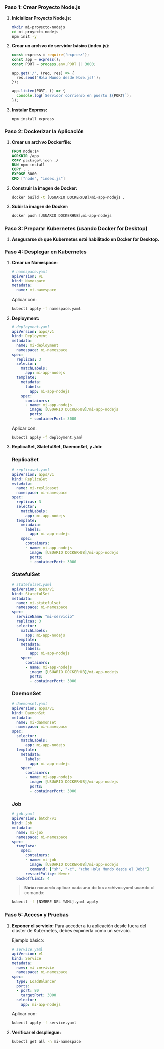 ### Paso 1: Crear Proyecto Node.js

1. **Inicializar Proyecto Node.js:**
   ```bash
   mkdir mi-proyecto-nodejs
   cd mi-proyecto-nodejs
   npm init -y
   ```

2. **Crear un archivo de servidor básico (index.js):**
   ```javascript
   const express = require('express');
   const app = express();
   const PORT = process.env.PORT || 3000;

   app.get('/', (req, res) => {
     res.send('Hola Mundo desde Node.js!');
   });

   app.listen(PORT, () => {
     console.log(`Servidor corriendo en puerto ${PORT}`);
   });
   ```

3. **Instalar Express:**
   ```bash
   npm install express
   ```

### Paso 2: Dockerizar la Aplicación

1. **Crear un archivo Dockerfile:**
   ```Dockerfile
   FROM node:14
   WORKDIR /app
   COPY package*.json ./
   RUN npm install
   COPY . .
   EXPOSE 3000
   CMD ["node", "index.js"]
   ```

2. **Construir la imagen de Docker:**
   ```bash
   docker build -t [USUARIO DOCKERHUB]/mi-app-nodejs .
   ```
3. **Subir la imagen de Docker:**
   ```bash
   docker push [USUARIO DOCKERHUB]/mi-app-nodejs 
   ```

### Paso 3: Preparar Kubernetes (usando Docker for Desktop)

1. **Asegurarse de que Kubernetes esté habilitado en Docker for Desktop.**

### Paso 4: Desplegar en Kubernetes

1. **Crear un Namespace:**
   ```yaml
   # namespace.yaml
   apiVersion: v1
   kind: Namespace
   metadata:
     name: mi-namespace
   ```

   Aplicar con:
   ```bash
   kubectl apply -f namespace.yaml
   ```

2. **Deployment:**
   ```yaml
   # deployment.yaml
   apiVersion: apps/v1
   kind: Deployment
   metadata:
     name: mi-deployment
     namespace: mi-namespace
   spec:
     replicas: 3
     selector:
       matchLabels:
         app: mi-app-nodejs
     template:
       metadata:
         labels:
           app: mi-app-nodejs
       spec:
         containers:
         - name: mi-app-nodejs
           image: [USUARIO DOCKERHUB]/mi-app-nodejs
           ports:
           - containerPort: 3000
   ```

   Aplicar con:
   ```bash
   kubectl apply -f deployment.yaml
   ```

3. **ReplicaSet, StatefulSet, DaemonSet, y Job:**

   ### ReplicaSet

   ```yaml
   # replicaset.yaml
   apiVersion: apps/v1
   kind: ReplicaSet
   metadata:
     name: mi-replicaset
     namespace: mi-namespace
   spec:
     replicas: 3
     selector:
       matchLabels:
         app: mi-app-nodejs
     template:
       metadata:
         labels:
           app: mi-app-nodejs
       spec:
         containers:
         - name: mi-app-nodejs
           image: [USUARIO DOCKERHUB]/mi-app-nodejs
           ports:
           - containerPort: 3000
   ```

   ### StatefulSet

   ```yaml
   # statefulset.yaml
   apiVersion: apps/v1
   kind: StatefulSet
   metadata:
     name: mi-statefulset
     namespace: mi-namespace
   spec:
     serviceName: "mi-servicio"
     replicas: 3
     selector:
       matchLabels:
         app: mi-app-nodejs
     template:
       metadata:
         labels:
           app: mi-app-nodejs
       spec:
         containers:
         - name: mi-app-nodejs
           image: [USUARIO DOCKERHUB]/mi-app-nodejs
           ports:
           - containerPort: 3000
   ```

   ### DaemonSet

   ```yaml
   # daemonset.yaml
   apiVersion: apps/v1
   kind: DaemonSet
   metadata:
     name: mi-daemonset
     namespace: mi-namespace
   spec:
     selector:
       matchLabels:
         app: mi-app-nodejs
     template:
       metadata:
         labels:
           app: mi-app-nodejs
       spec:
         containers:
         - name: mi-app-nodejs
           image: [USUARIO DOCKERHUB]/mi-app-nodejs
           ports:
           - containerPort: 3000
   ```

   ### Job

   ```yaml
   # job.yaml
   apiVersion: batch/v1
   kind: Job
   metadata:
     name: mi-job
     namespace: mi-namespace
   spec:
     template:
       spec:
         containers:
         - name: mi-job
           image: [USUARIO DOCKERHUB]/mi-app-nodejs
           command: ["sh", "-c", "echo Hola Mundo desde el Job!"]
         restartPolicy: Never
     backoffLimit: 4
   ```

   > **Nota:** recuerda aplicar cada uno de los archivos yaml usando el comando:
   ```bash
   kubectl -f [NOMBRE DEL YAML].yaml apply
   ```


### Paso 5: Acceso y Pruebas

1. **Exponer el servicio:**
   Para acceder a tu aplicación desde fuera del clúster de Kubernetes, debes exponerla como un servicio.

   Ejemplo básico:
   ```yaml
   # service.yaml
   apiVersion: v1
   kind: Service
   metadata:
     name: mi-servicio
     namespace: mi-namespace
   spec:
     type: LoadBalancer
     ports:
     - port: 80
       targetPort: 3000
     selector:
       app: mi-app-nodejs
   ```

   Aplicar con:
   ```bash
   kubectl apply -f service.yaml
   ```

2. **Verificar el despliegue:**
   ```bash
   kubectl get all -n mi-namespace
   ```